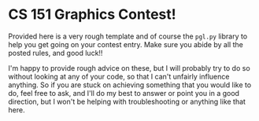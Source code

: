 # CS 151 Graphics Contest!

Provided here is a very rough template and of course the `pgl.py` library to help you get going on your contest entry. Make sure you abide by all the posted rules, and good luck!!

I'm happy to provide rough advice on these, but I will probably try to do so without looking at any of your code, so that I can't unfairly influence anything. So if you are stuck on achieving something that you would like to do, feel free to ask, and I'll do my best to answer or point you in a good direction, but I won't be helping with troubleshooting or anything like that here.

